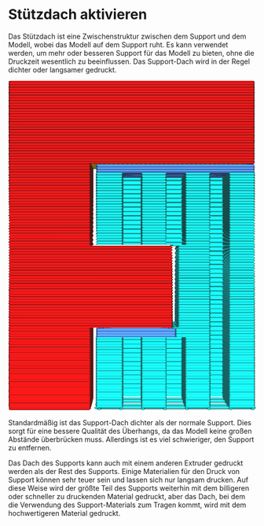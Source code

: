 Stützdach aktivieren
====
Das Stützdach ist eine Zwischenstruktur zwischen dem Support und dem Modell, wobei das Modell auf dem Support ruht. Es kann verwendet werden, um mehr oder besseren Support für das Modell zu bieten, ohne die Druckzeit wesentlich zu beeinflussen. Das Support-Dach wird in der Regel dichter oder langsamer gedruckt.

<!--screenshot {
"image_path": "support_roof_enable.png",
"models": [{"script": "f3.scad"}],
"camera_position": [0, 134, 20],
"settings": {
    "support_enable": true,
    "support_roof_enable": true
},
"colours": 64
}-->
![Das Support-Dach ist in einem dunkleren Blauton gehalten](../../../articles/images/support_roof_enable.png)

Standardmäßig ist das Support-Dach dichter als der normale Support. Dies sorgt für eine bessere Qualität des Überhangs, da das Modell keine großen Abstände überbrücken muss. Allerdings ist es viel schwieriger, den Support zu entfernen.

Das Dach des Supports kann auch mit einem anderen Extruder gedruckt werden als der Rest des Supports. Einige Materialien für den Druck von Support können sehr teuer sein und lassen sich nur langsam drucken. Auf diese Weise wird der größte Teil des Supports weiterhin mit dem billigeren oder schneller zu druckenden Material gedruckt, aber das Dach, bei dem die Verwendung des Support-Materials zum Tragen kommt, wird mit dem hochwertigeren Material gedruckt.